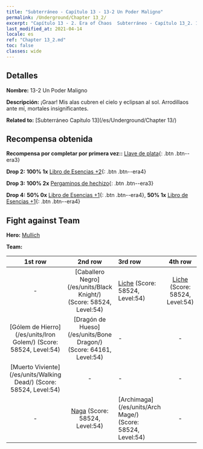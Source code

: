 ```yaml
---
title: "Subterráneo - Capítulo 13 - 13-2 Un Poder Maligno"
permalink: /Underground/Chapter 13_2/
excerpt: "Capítulo 13 - 2. Era of Chaos  Subterráneo - Capítulo 13_2. 13-2 Un Poder Maligno"
last_modified_at: 2021-04-14
locale: es
ref: "Chapter 13_2.md"
toc: false
classes: wide
---
```


## Detalles

 **Nombre:** 13-2 Un Poder Maligno

 **Descripción:** ¡Graar! Mis alas cubren el cielo y eclipsan al sol. Arrodillaos ante mí, mortales insignificantes.

 **Related to:** [Subterráneo Capítulo 13](/es/Underground/Chapter 13/)

## Recompensa obtenida

 **Recompensa por completar por primera vez::** [Llave de plata](/es/Items/con_693/){: .btn .btn--era3}

 **Drop 2:** **100% 1x** [Libro de Esencias +2](/es/Items/mat_53/){: .btn .btn--era4}

 **Drop 3:** **100% 2x** [Pergaminos de hechizo](/es/Items/con_694/){: .btn .btn--era3}

 **Drop 4:** **50% 0x** [Libro de Esencias +1](/es/Items/mat_46/){: .btn .btn--era4}, **50% 1x** [Libro de Esencias +1](/es/Items/mat_46/){: .btn .btn--era4}


## Fight against Team
 **Hero:** [Mullich](/es/heroes/Mullich/)

 **Team:**


  | 1st row | 2nd row | 3rd row | 4th row |
  |:----:|:----:|:----|:----:|
  | - | [Caballero Negro](/es/units/Black Knight/) (Score: 58524, Level:54)  | [Liche](/es/units/Lich/) (Score: 58524, Level:54)  | [Liche](/es/units/Lich/) (Score: 58524, Level:54)  |
  | [Gólem de Hierro](/es/units/Iron Golem/) (Score: 58524, Level:54)  | [Dragón de Hueso](/es/units/Bone Dragon/) (Score: 64161, Level:54)  | - | - |
  | [Muerto Viviente](/es/units/Walking Dead/) (Score: 58524, Level:54)  | - | - | - |
  | - | [Naga](/es/units/Naga/) (Score: 58524, Level:54)  | [Archimaga](/es/units/Arch Mage/) (Score: 58524, Level:54)  | - |


